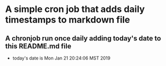A simple cron job that adds daily timestamps to markdown file
============================================================
## A chronjob run once daily adding today's date to this README.md file
* today's date is Mon Jan 21 20:24:06 MST 2019
